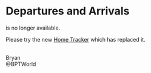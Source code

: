 # Departures and Arrivals
is no longer available.

Please try the new <a href='https://github.com/bptworld/Hubitat/tree/master/Apps/Home%20Tracker'>Home Tracker</a> which has replaced it.

<br>
Bryan<br>
@BPTWorld

